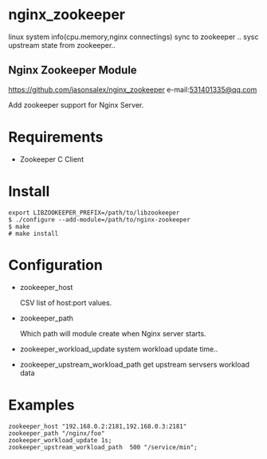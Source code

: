 # nginx_zookeeper
linux system info(cpu.memory,nginx connectings) sync to zookeeper ..
sysc upstream state from zookeeper..

Nginx Zookeeper Module
----

https://github.com/jasonsalex/nginx_zookeeper
e-mail:531401335@qq.com

Add zookeeper support for Nginx Server.

Requirements
====

* Zookeeper C Client

Install
====

    export LIBZOOKEEPER_PREFIX=/path/to/libzookeeper
    $ ./configure --add-module=/path/to/nginx-zookeeper
    $ make
    # make install

Configuration
====

* zookeeper_host

    CSV list of host:port values.

* zookeeper_path

    Which path will module create when Nginx server starts.

* zookeeper_workload_update
    system workload update time..
    	
* zookeeper_upstream_workload_path
    get upstream servsers workload data
    	
	
Examples
====

    zookeeper_host "192.168.0.2:2181,192.168.0.3:2181"
    zookeeper_path "/nginx/foo"
    zookeeper_workload_update 1s;
    zookeeper_upstream_workload_path  500 "/service/min";
